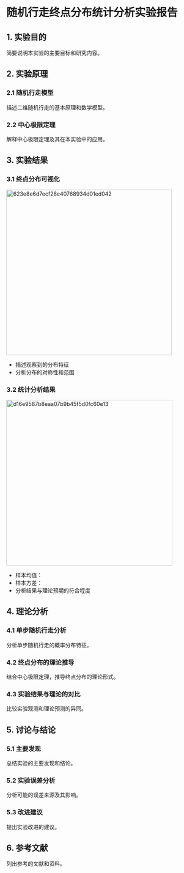# 随机行走终点分布统计分析实验报告

## 1. 实验目的
简要说明本实验的主要目标和研究内容。

## 2. 实验原理
### 2.1 随机行走模型
描述二维随机行走的基本原理和数学模型。

### 2.2 中心极限定理
解释中心极限定理及其在本实验中的应用。

## 3. 实验结果
### 3.1 终点分布可视化
<img width="433" alt="623e8e6d7ecf28e40768934d01ed042" src="https://github.com/user-attachments/assets/4704d52a-545b-451b-bf5c-849c1c35ef2c" />

- 描述观察到的分布特征
- 分析分布的对称性和范围

### 3.2 统计分析结果
<img width="434" alt="d16e9587b8eaa07b9b45f5d0fc60e13" src="https://github.com/user-attachments/assets/c32f368c-9d72-443c-972f-721aee3a1cf3" />

- 样本均值：
- 样本方差：
- 分析结果与理论预期的符合程度

## 4. 理论分析
### 4.1 单步随机行走分析
分析单步随机行走的概率分布特征。

### 4.2 终点分布的理论推导
结合中心极限定理，推导终点分布的理论形式。

### 4.3 实验结果与理论的对比
比较实验观测和理论预测的异同。

## 5. 讨论与结论
### 5.1 主要发现
总结实验的主要发现和结论。

### 5.2 实验误差分析
分析可能的误差来源及其影响。

### 5.3 改进建议
提出实验改进的建议。

## 6. 参考文献
列出参考的文献和资料。
